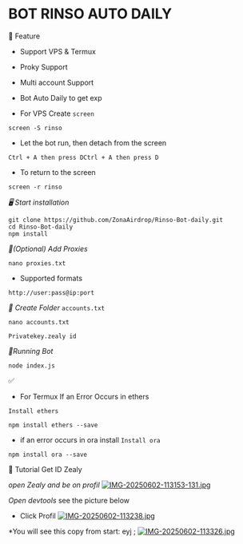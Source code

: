 # BOT RINSO AUTO DAILY 

📝 Feature 
- Support VPS & Termux 
- Proky Support
- Multi account Support
- Bot Auto Daily to get exp

- For VPS Create `screen`

````
screen -S rinso
````
- Let the bot run, then detach from the screen

`Ctrl + A then press DCtrl + A then press D`

- To return to the screen

````
screen -r rinso
````

*🖥️ Start installation*

````
git clone https://github.com/ZonaAirdrop/Rinso-Bot-daily.git
cd Rinso-Bot-daily
npm install
````
*🔖(Optional) Add Proxies*

````
nano proxies.txt
````
- Supported formats

````
http://user:pass@ip:port 
````

*🔖 Create Folder* `accounts.txt`

````
nano accounts.txt
````
`Privatekey.zealy id`

*🔖Running Bot*

````
node index.js
````
✅
- For Termux If an Error Occurs in ethers

`Install ethers`

````
npm install ethers --save
````
- if an error occurs in ora install
`Install ora`

````
npm install ora --save
````

🗿 Tutorial Get ID Zealy 

*open Zealy and be on profil*
[![IMG-20250602-113153-131.jpg](https://i.postimg.cc/g0MDrPsq/IMG-20250602-113153-131.jpg)](https://postimg.cc/f39Xgp6J)

*Open devtools* see the picture below 
- Click Profil
[![IMG-20250602-113238.jpg](https://i.postimg.cc/L4gT4w1L/IMG-20250602-113238.jpg)](https://postimg.cc/rzcWQhgw)

*You will see this copy from start: eyj ; 
[![IMG-20250602-113326.jpg](https://i.postimg.cc/mkmNxbyG/IMG-20250602-113326.jpg)](https://postimg.cc/FkJJ3X6P)
